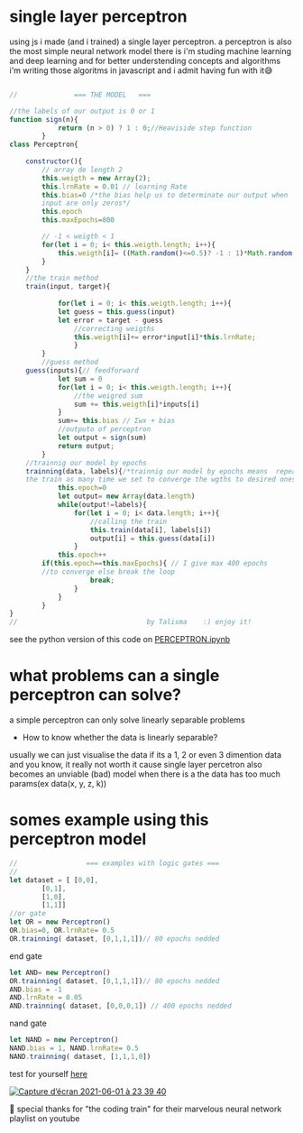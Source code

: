 # single layer perceptron 

using js i made (and i trained) a single layer perceptron.  a perceptron is also the most simple neural network model there is 
i'm studing machine learning and deep learning and for better understending concepts and algorithms i'm writing those algoritms in javascript and i admit having fun with it😅
```js

//				=== THE MODEL	===

//the labels of our output is 0 or 1
function sign(n){
			return (n > 0) ? 1 : 0;//Heaviside step function
		}
class Perceptron{
	
	constructor(){
		// array de length 2 
		this.weigth = new Array(2);
		this.lrnRate = 0.01 // learning Rate
		this.bias=0 /*the bias help us to determinate our output when 
		input are only zeros*/
		this.epoch 
		this.maxEpochs=800

		// -1 < weigth < 1
		for(let i = 0; i< this.weigth.length; i++){	
			this.weigth[i]= ((Math.random()<=0.5)? -1 : 1)*Math.random()
		}
	}
	//the train method 
	train(input, target){
			
			for(let i = 0; i< this.weigth.length; i++){
			let guess = this.guess(input)
			let error = target - guess 
				//correcting weigths
				this.weigth[i]+= error*input[i]*this.lrnRate;
				}
		}
    	//guess method 
	guess(inputs){// feedforward
			let sum = 0
			for(let i = 0; i< this.weigth.length; i++){
				//the weigred sum
				sum += this.weigth[i]*inputs[i]
			}	 
			sum+= this.bias // Σwx + bias 
			//outputo of perceptron
			let output = sign(sum)
			return output;	
		}	
	//trainnig our model by epochs 	
	trainning(data, labels){/*trainnig our model by epochs means  repeat 
	the train as many time we set to converge the wgths to desired ones*/	
			this.epoch=0
			let output= new Array(data.length)
			while(output!=labels){
				for(let i = 0; i< data.length; i++){
					//calling the train
					this.train(data[i], labels[i])
					output[i] = this.guess(data[i])
				}
			this.epoch++
		if(this.epoch==this.maxEpochs){ // I give max 400 epochs 
        //to converge else break the loop
					break;
				}
			}
		}				
}
//                                by Talisma	:) enjoy it!
```
see the python version of this code on <a href="https://github.com/talisma-cassoma/perceptron/blob/master/PERCEPTRON.ipynb">PERCEPTRON.ipynb</a>


# what problems can a single perceptron can solve?

a simple perceptron can only solve linearly separable problems

* How to know whether the data is linearly separable?

usually we can just visualise the data if its a 1, 2 or even 3 dimention data and
you know, it really not worth it cause single layer percetron also becomes an unviable (bad) model when there is a the data has too much params(ex data(x, y, z, k)) 

# somes example using this perceptron model
```js
//		           === examples with logic gates ===
//
let dataset = [	[0,0],
		[0,1], 
		[1,0],
		[1,1]]
//or gate
let OR = new Perceptron()
OR.bias=0, OR.lrnRate= 0.5
OR.trainning( dataset, [0,1,1,1])// 80 epochs nedded
```
end gate 
```js
let AND= new Perceptron()
OR.trainning( dataset, [0,1,1,1])// 80 epochs nedded
AND.bias = -1
AND.lrnRate = 0.05 
AND.trainning( dataset, [0,0,0,1]) // 400 epochs nedded
```
nand gate  

```js
let NAND = new Perceptron()
NAND.bias = 1, NAND.lrnRate= 0.5
NAND.trainning( dataset, [1,1,1,0]) 
```

test for yourself <a href="https://singlelayerperceptron.talismamanuel.repl.co">here</a>

<a href="https://singlelayerperceptron.talismamanuel.repl.co">![Capture d’écran 2021-06-01 à 23 39 40](https://user-images.githubusercontent.com/62837677/120398896-f4562700-c332-11eb-9e24-6cbf4e38eeb0.png)</a>

🤩 special thanks for "the coding train" for their marvelous neural network playlist on youtube

